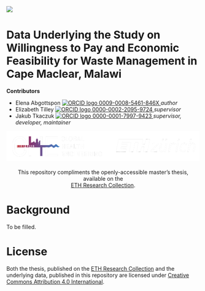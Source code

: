 <!-- badges: start -->
[![](https://img.shields.io/badge/License-CC_BY_4.0-lightgrey.svg)](https://creativecommons.org/licenses/by/4.0/)
<!-- badges: end -->

<h1> Data Underlying the Study on Willingness to Pay and Economic Feasibility for Waste Management in Cape Maclear, Malawi </h1>

<b>Contributors</b>  
- Elena Abgottspon <a href="https://orcid.org/0009-0008-5461-846X">
<img alt="ORCID logo" src="https://info.orcid.org/wp-content/uploads/2019/11/orcid_16x16.png" width="16" height="16" /> 0009-0008-5461-846X
</a> *author*  
- Elizabeth Tilley <a href="https://orcid.org/0000-0002-2095-9724">
<img alt="ORCID logo" src="https://info.orcid.org/wp-content/uploads/2019/11/orcid_16x16.png" width="16" height="16" /> 0000-0002-2095-9724
</a> *supervisor*  
- Jakub Tkaczuk <a href="https://orcid.org/0000-0001-7997-9423">
<img alt="ORCID logo" src="https://info.orcid.org/wp-content/uploads/2019/11/orcid_16x16.png" width="16" height="16" /> 0000-0001-7997-9423
</a> *supervisor, developer, maintainer*  

<p align="middle"> 
<img src="img/ETH_GHE_logo_negative.svg" width=600>
<br><br>
This repository compliments the openly-accessible master’s thesis, available on the<br \>  
<a href="https://www.research-collection.ethz.ch/handle/20.500.11850/670969">ETH Research Collection</a>.
</p>

# Background

To be filled.

# License

Both the thesis, published on the [ETH Research Collection](https://www.research-collection.ethz.ch/handle/20.500.11850/670969) and the underlying data, published in this repository are licensed under [Creative Commons Attribution 4.0 International](https://github.com/Global-Health-Engineering/wtp-waste-cape-maclear/blob/main/LICENSE.md).
